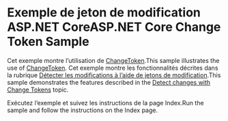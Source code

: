# <a name="aspnet-core-change-token-sample"></a><span data-ttu-id="88e11-101">Exemple de jeton de modification ASP.NET Core</span><span class="sxs-lookup"><span data-stu-id="88e11-101">ASP.NET Core Change Token Sample</span></span>

<span data-ttu-id="88e11-102">Cet exemple montre l’utilisation de [ChangeToken](https://docs.microsoft.com/dotnet/api/microsoft.extensions.primitives.changetoken).</span><span class="sxs-lookup"><span data-stu-id="88e11-102">This sample illustrates the use of [ChangeToken](https://docs.microsoft.com/dotnet/api/microsoft.extensions.primitives.changetoken).</span></span> <span data-ttu-id="88e11-103">Cet exemple montre les fonctionnalités décrites dans la rubrique [Détecter les modifications à l’aide de jetons de modification](https://docs.microsoft.com/aspnet/core/fundamentals/change-tokens).</span><span class="sxs-lookup"><span data-stu-id="88e11-103">This sample demonstrates the features described in the [Detect changes with Change Tokens](https://docs.microsoft.com/aspnet/core/fundamentals/change-tokens) topic.</span></span>

<span data-ttu-id="88e11-104">Exécutez l’exemple et suivez les instructions de la page Index.</span><span class="sxs-lookup"><span data-stu-id="88e11-104">Run the sample and follow the instructions on the Index page.</span></span>
